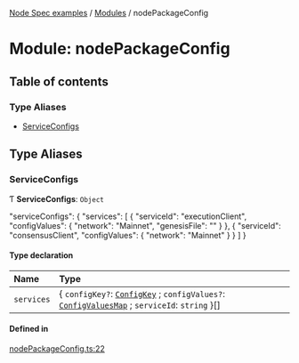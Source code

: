 [Node Spec examples](../index.md) / [Modules](../modules.md) / nodePackageConfig

# Module: nodePackageConfig

## Table of contents

### Type Aliases

- [ServiceConfigs](nodePackageConfig.md#serviceconfigs)

## Type Aliases

### ServiceConfigs

Ƭ **ServiceConfigs**: `Object`

"serviceConfigs": {
   "services": [
     {
       "serviceId": "executionClient",
       "configValues": {
         "network": "Mainnet",
         "genesisFile": ""
       }
     },
     {
       "serviceId": "consensusClient",
       "configValues": {
         "network": "Mainnet"
       }
     }
   ]
 }

#### Type declaration

| Name | Type |
| :------ | :------ |
| `services` | \{ `configKey?`: [`ConfigKey`](nodeConfig.md#configkey) ; `configValues?`: [`ConfigValuesMap`](nodeConfig.md#configvaluesmap) ; `serviceId`: `string`  }[] |

#### Defined in

[nodePackageConfig.ts:22](https://github.com/NiceNode/nice-node/blob/96dd378b/src/common/nodePackageConfig.ts#L22)
